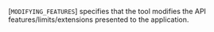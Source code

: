 [`MODIFYING_FEATURES`] specifies that the tool
modifies the API features/limits/extensions presented to the
application.